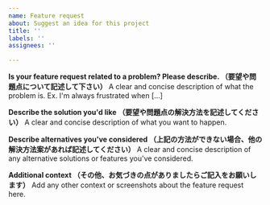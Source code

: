 ```yaml
---
name: Feature request
about: Suggest an idea for this project
title: ''
labels: ''
assignees: ''

---
```


**Is your feature request related to a problem? Please describe.
（要望や問題点について記述して下さい）**
A clear and concise description of what the problem is. Ex. I'm always frustrated when [...]

**Describe the solution you'd like
（要望や問題点の解決方法を記述してください）**
A clear and concise description of what you want to happen.

**Describe alternatives you've considered
（上記の方法ができない場合、他の解決方法案があれば記述してください）**
A clear and concise description of any alternative solutions or features you've considered.

**Additional context
（その他、お気づきの点がありましたらご記入をお願いします）**
Add any other context or screenshots about the feature request here.
